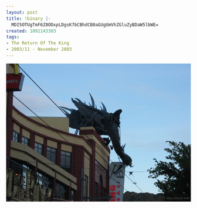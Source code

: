```yaml
---
layout: post
title: !binary |-
  MDI5OTUgTmF6Z8ODxpLDgsK7bCBhdCB0aGUgUmVhZGluZyBDaW5lbWE=
created: 1092143303
tags:
- The Return Of The King
- 2003/11 - November 2003
---
```


<img src="/image/images/129_2995-1069.jpg"/>

